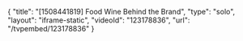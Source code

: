 {
    "title": "[1508441819] Food   Wine  Behind the Brand",
    "type": "solo",
    "layout": "iframe-static",
    "videoId": "123178836",
    "url": "\/tvpembed\/123178836"
}